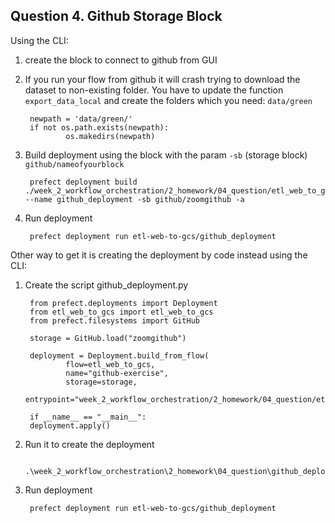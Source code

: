 ## Question 4. Github Storage Block 
Using the CLI:

1. create the block to connect to github from GUI

2. If you run your flow from github it will crash trying to download the dataset to non-existing folder. You have to update the function  ``export_data_local`` and create the folders which you need:  ``data/green ``

        newpath = 'data/green/' 
        if not os.path.exists(newpath):
                os.makedirs(newpath)

3. Build deployment using the block with the param ``-sb`` (storage block) ``github/nameofyourblock``

        prefect deployment build ./week_2_workflow_orchestration/2_homework/04_question/etl_web_to_gcs.py:etl_web_to_gcs --name github_deployment -sb github/zoomgithub -a
        
3. Run deployment

        prefect deployment run etl-web-to-gcs/github_deployment   


Other way to get it is creating the deployment by code instead using the CLI:


1. Create the script github_deployment.py

        from prefect.deployments import Deployment
        from etl_web_to_gcs import etl_web_to_gcs
        from prefect.filesystems import GitHub 

        storage = GitHub.load("zoomgithub")

        deployment = Deployment.build_from_flow(
                flow=etl_web_to_gcs,
                name="github-exercise",
                storage=storage,
                entrypoint="week_2_workflow_orchestration/2_homework/04_question/etl_web_to_gcs.py:etl_web_to_gcs")

        if __name__ == "__main__":
        deployment.apply()

2. Run it to create the deployment

        .\week_2_workflow_orchestration\2_homework\04_question\github_deployment.py

3. Run deployment

        prefect deployment run etl-web-to-gcs/github_deployment   

